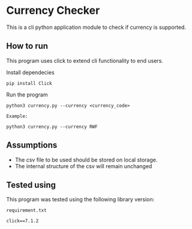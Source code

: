 # Currency Checker

This is a cli python application module to check if currency is supported.

## How to run 

This program uses click to extend cli functionality to end users.

Install dependecies
```
pip install Click
```

Run the program
```
python3 currency.py --currency <currency_code>

Example:

python3 currency.py --currency RWF

```

## Assumptions
+ The csv file to be used should be stored on local storage.
+ The internal structure of the csv will remain unchanged

## Tested using
This program was tested using the following library version:

```
requirement.txt

click==7.1.2

```
